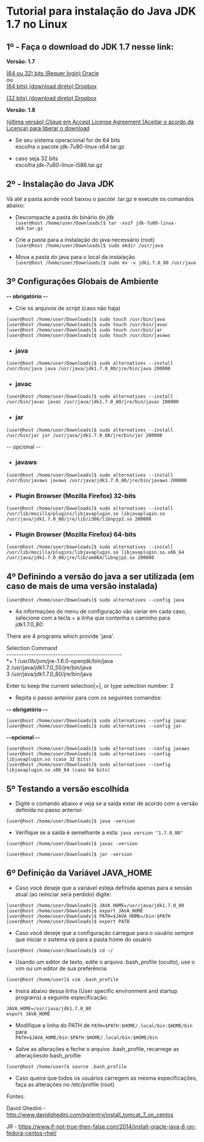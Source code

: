 # Tutorial para instalação do Java JDK 1.7 no Linux

## 1º - Faça o download do JDK 1.7 nesse link:

**Versão: 1.7**

[(64 ou 32) bits (Requer login) Oracle](http://www.oracle.com/technetwork/java/javase/downloads/java-archive-downloads-javase7-521261.html#jdk-7u80-oth-JPR) <br>
ou <br>
[(64 bits) (download direto) Dropbox](https://www.dropbox.com/s/2cs9k4cfhag5gm0/jdk-7u80-linux-x64.tar.gz?dl=0)  <br>

[(32 bits) (download direto) Dropbox](https://www.dropbox.com/s/qryvdq8uwfh8idq/jdk-7u80-linux-i586.tar.gz?dl=0) <br>

**Versão: 1.8**

[(última versão) Clique em Accept License Agreement (Aceitar o acordo da Licença) para liberar o download](http://www.oracle.com/technetwork/java/javase/downloads/jdk8-downloads-2133151.html)<br>
  
* Se seu sistema operacional for de 64 bits<br>
escolha o pacote jdk-7u80-linux-x64.tar.gz<br>

* caso seja 32 bits <br>
escolha jdk-7u80-linux-i586.tar.gz<br>

## 2º - Instalação do Java JDK

Vá até a pasta aonde você baixou o pacote .tar.gz e execute os comandos abaixo:

* Descompacte a pasta do binário do jdk<br>
```[user@host /home/user/Downloads]$ tar -xvzf jdk-7u80-linux-x64.tar.gz```

* Crie a pasta para a instalação do java necessário (root)<br>
```[user@host /home/user/Downloads]$ sudo mkdir /usr/java```

* Mova a pasta do java para o local da instalação<br>
```[user@host /home/user/Downloads]$ sudo mv -v jdk1.7.0_80 /usr/java```

## 3º Configurações Globais de Ambiente

**-- obrigatório --**
* Crie os arquivos de script (caso não haja)

```[user@host /home/user/Downloads]$ sudo touch /usr/bin/java```<br>
```[user@host /home/user/Downloads]$ sudo touch /usr/bin/javac```<br>
```[user@host /home/user/Downloads]$ sudo touch /usr/bin/jar```<br>
```[user@host /home/user/Downloads]$ sudo touch /usr/bin/javaws```<br>

* ### java
```[user@host /home/user/Downloads]$ sudo alternatives --install /usr/bin/java java /usr/java/jdk1.7.0_80/jre/bin/java 200000```


* ### javac
```[user@host /home/user/Downloads]$ sudo alternatives --install /usr/bin/javac javac /usr/java/jdk1.7.0_80/jre/bin/javac 200000```


* ### jar
```[user@host /home/user/Downloads]$ sudo alternatives --install /usr/bin/jar jar /usr/java/jdk1.7.0_80/jre/bin/jar 200000```

-- opcional --

* ### javaws
```[user@host /home/user/Downloads]$ sudo alternatives --install /usr/bin/javaws javaws /usr/java/jdk1.7.0_80/jre/bin/javaws 200000```

* ### Plugin Browser (Mozilla Firefox) 32-bits
```[user@host /home/user/Downloads]$ sudo alternatives --install /usr/lib/mozilla/plugins/libjavaplugin.so libjavaplugin.so /usr/java/jdk1.7.0_80/jre/lib/i386/libnpjp2.so 200000```

* ### Plugin Browser (Mozilla Firefox) 64-bits
```[user@host /home/user/Downloads]$ sudo alternatives --install /usr/lib/mozilla/plugins/libjavaplugin.so libjavaplugin.so.x86_64 /usr/java/jdk1.7.0_80/jre/lib/amd64/libnpjp2.so 200000```


## 4º Definindo a versão do java a ser utilizada (em caso de mais de uma versão instalada)

```[user@host /home/user/Downloads]$ sudo alternatives --config java```

* As informações do menu de configuração vão variar em cada caso, selecione com a tecla + a linha que contenha o caminho para jdk1.7.0_80:

There are 4 programs which provide 'java'.<br>

  Selection    Command<br>
-----------------------------------------------<br>
\*+ 1         /usr/lib/jvm/jre-1.6.0-openjdk/bin/java<br>
    2         /usr/java/jdk1.7.0_55/jre/bin/java<br>
    3         /usr/java/jdk1.7.0_80/jre/bin/java<br>

Enter to keep the current selection[+], or type selection number: 3<br>

* Repita o passo anterior para com os seguintes comandos:

**-- obrigatório --**

```[user@host /home/user/Downloads]$ sudo alternatives --config javac```<br>
```[user@host /home/user/Downloads]$ sudo alternatives --config jar```<br>

**--opcional --**

```[user@host /home/user/Downloads]$ sudo alternatives --config javaws```<br>
```[user@host /home/user/Downloads]$ sudo alternatives --config libjavaplugin.so (caso 32 bits)```<br>
```[user@host /home/user/Downloads]$ sudo alternatives --config libjavaplugin.so.x86_64 (caso 64 bits)```<br>

## 5º Testando a versão escolhida

* Digite o comando abaixo e veja se a saída estar de acordo com a versão definida no passo anterior:<br>

```[user@host /home/user/Downloads]$ java -version```

* Verifique se a saída é semelhante a esta:
```java version "1.7.0_80"```<br>

```[user@host /home/user/Downloads]$ javac -version```<br>

```[user@host /home/user/Downloads]$ jar -version```<br>

## 6º Definição da Variável JAVA_HOME 

* Caso você deseje que a variável esteja definida apenas para a sessão atual (ao reiniciar será perdido) digite:

```[user@host /home/user/Downloads]$ JAVA_HOME=/usr/java/jdk1.7.0_80```<br>
```[user@host /home/user/Downloads]$ export JAVA_HOME```<br>
```[user@host /home/user/Downloads]$ PATH=$JAVA_HOME=/bin:$PATH```<br>
```[user@host /home/user/Downloads]$ export PATH```<br>

* Caso você deseje que a configuração carregue para o usuário sempre que iniciar o sistema vá para a pasta home do usuário

```[user@host /home/user/Downloads]$ cd ~/```

* Usando um editor de texto, edite o arquivo .bash_profile (oculto), use o vim ou um editor de sua preferência 

```[user@host /home/user]$ vim .bash_profile```

* Insira abaixo dessa linha (User specific environment and startup programs) a seguinte especificação:

```JAVA_HOME=/usr/java/jdk1.7.0_80```<br>
```export JAVA_HOME```<br>

* Modifique a linha do PATH de 
```PATH=$PATH:$HOME/.local/bin:$HOME/bin```<br>
para <br>
```PATH=$JAVA_HOME/bin:$PATH:$HOME/.local/bin:$HOME/bin```<br>

* Salve as alterações e feche o arquivo .bash_profile, recarrege as alteraçõesdo bash_profile

```[user@host /home/user]$ source .bash_profile```<br>

* Caso queira que todos os usuários carregem as mesma especificações, faça as alterações no /etc/profile (root)

Fontes:<br>

David Ghedini - http://www.davidghedini.com/pg/entry/install_tomcat_7_on_centos<br>

JR - https://www.if-not-true-then-false.com/2014/install-oracle-java-8-on-fedora-centos-rhel/<br>
